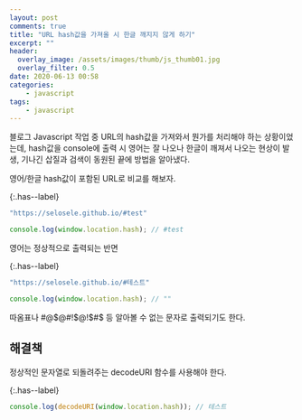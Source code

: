 ```yaml
---
layout: post
comments: true
title: "URL hash값을 가져올 시 한글 깨지지 않게 하기"
excerpt: ""
header:
  overlay_image: /assets/images/thumb/js_thumb01.jpg
  overlay_filter: 0.5
date: 2020-06-13 00:58
categories:
    - javascript
tags:
    - javascript
---
```

블로그 Javascript 작업 중 URL의 hash값을 가져와서 뭔가를 처리해야 하는 상황이었는데, hash값을 console에 출력 시 영어는 잘 나오나 한글이 깨져서 나오는 현상이 발생, 기나긴 삽질과 검색이 동원된 끝에 방법을 알아냈다.

영어/한글 hash값이 포함된 URL로 비교를 해보자.

{:.has--label}
```javascript
"https://selosele.github.io/#test"

console.log(window.location.hash); // #test 
```

영어는 정상적으로 출력되는 반면

{:.has--label}
```javascript
"https://selosele.github.io/#테스트"

console.log(window.location.hash); // ""
```

따옴표나 #@$@#!$@!$#$ 등 알아볼 수 없는 문자로 출력되기도 한다.

## 해결책

정상적인 문자열로 되돌려주는 decodeURI 함수를 사용해야 한다.

{:.has--label}
```javascript
console.log(decodeURI(window.location.hash)); // 테스트
```